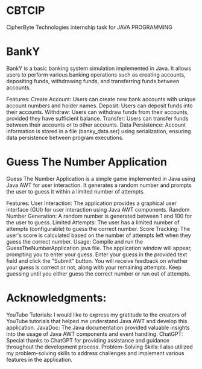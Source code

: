 # CBTCIP
 CipherByte Technologies internship task for JAVA PROGRAMMING

 
# BankY 
BankY is a basic banking system simulation implemented in Java. It allows users to perform various banking operations such as creating accounts, depositing funds, withdrawing funds, and transferring funds between accounts.

Features:
Create Account: Users can create new bank accounts with unique account numbers and holder names.
Deposit: Users can deposit funds into their accounts.
Withdraw: Users can withdraw funds from their accounts, provided they have sufficient balance.
Transfer: Users can transfer funds between their accounts or to other accounts.
Data Persistence: Account information is stored in a file (banky_data.ser) using serialization, ensuring data persistence between program executions.

# Guess The Number Application
Guess The Number Application is a simple game implemented in Java using Java AWT for user interaction. It generates a random number and prompts the user to guess it within a limited number of attempts.

Features:
User Interaction: The application provides a graphical user interface (GUI) for user interaction using Java AWT components.
Random Number Generation: A random number is generated between 1 and 100 for the user to guess.
Limited Attempts: The user has a limited number of attempts (configurable) to guess the correct number.
Score Tracking: The user's score is calculated based on the number of attempts left when they guess the correct number.
Usage:
Compile and run the GuessTheNumberApplication.java file.
The application window will appear, prompting you to enter your guess.
Enter your guess in the provided text field and click the "Submit" button.
You will receive feedback on whether your guess is correct or not, along with your remaining attempts.
Keep guessing until you either guess the correct number or run out of attempts.

# Acknowledgments:
YouTube Tutorials: I would like to express my gratitude to the creators of YouTube tutorials that helped me understand Java AWT and develop this application.
JavaDoc: The Java documentation provided valuable insights into the usage of Java AWT components and event handling.
ChatGPT: Special thanks to ChatGPT for providing assistance and guidance throughout the development process.
Problem-Solving Skills: I also utilized my problem-solving skills to address challenges and implement various features in the application.
